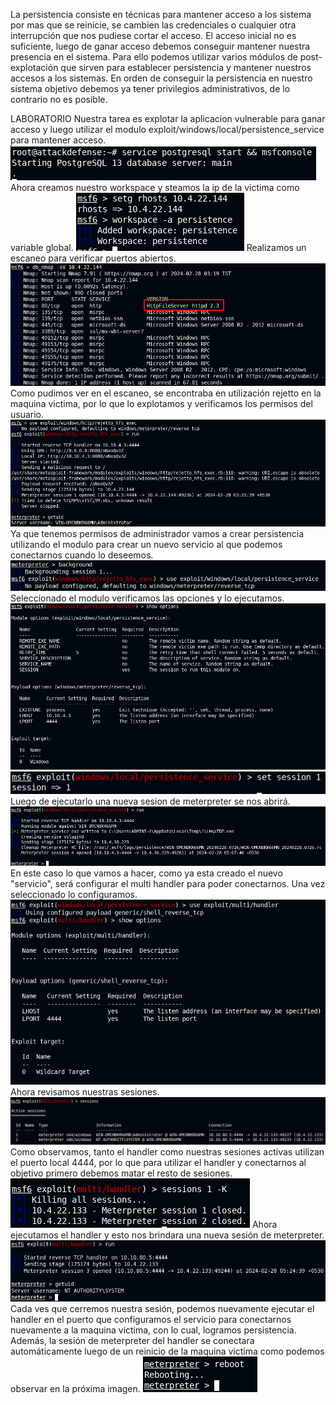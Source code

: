 La persistencia consiste en técnicas para mantener acceso a los sistema por mas que se reinicie, se cambien las credenciales o cualquier otra interrupción que nos pudiese cortar el acceso.
El acceso inicial no es suficiente, luego de ganar acceso debemos conseguir mantener nuestra presencia en el sistema.
Para ello podemos utilizar varios módulos de post-explotación que sirven para establecer persistencia y mantener nuestros accesos a los sistemas.
En orden de conseguir la persistencia en nuestro sistema objetivo debemos ya tener privilegios administrativos, de lo contrario no es posible.

LABORATORIO
Nuestra tarea es explotar la aplicacion vulnerable para ganar acceso y luego utilizar el modulo exploit/windows/local/persistence_service para mantener acceso.
![](../../../Images/Pasted%20image%2020240227184911.png)
Ahora creamos nuestro workspace y steamos la ip de la victima como variable global.
![](../../../Images/Pasted%20image%2020240227184938.png)
Realizamos un escaneo para verificar puertos abiertos.
![](../../../Images/Pasted%20image%2020240227185115.png)
Como pudimos ver en el escaneo, se encontraba en utilización rejetto en la maquina victima, por lo que lo explotamos y verificamos los permisos del usuario.
![](../../../Images/Pasted%20image%2020240227185207.png)
Ya que tenemos permisos de administrador vamos a crear persistencia utilizando el modulo para crear un nuevo servicio al que podemos conectarnos cuando lo deseemos.
![](../../../Images/Pasted%20image%2020240227185323.png)
Seleccionado el modulo verificamos las opciones y lo ejecutamos.
![](../../../Images/Pasted%20image%2020240227203419.png)
![](../../../Images/Pasted%20image%2020240227203456.png)
Luego de ejecutarlo una nueva sesion de meterpreter se nos abrirá.
![](../../../Images/Pasted%20image%2020240227203808.png)
En este caso lo que vamos a hacer, como ya esta creado el nuevo "servicio", será configurar el multi handler para poder conectarnos.
Una vez seleccionado lo configuramos. 
![](../../../Images/Pasted%20image%2020240227203908.png)
Ahora revisamos nuestras sesiones.
![](../../../Images/Pasted%20image%2020240227205412.png)
Como observamos, tanto el handler como nuestras sesiones activas utilizan el puerto local 4444, por lo que para utilizar el handler y conectarnos al objetivo primero debemos matar el resto de sesiones.
![](../../../Images/Pasted%20image%2020240227205437.png)
Ahora ejecutamos el handler y esto nos brindara una nueva sesión de meterpreter.
![](../../../Images/Pasted%20image%2020240227205501.png)
Cada ves que cerremos nuestra sesión, podemos nuevamente ejecutar el handler en el puerto que configuramos el servicio para conectarnos nuevamente a la maquina victima, con lo cual, logramos persistencia. Además, la sesión de meterpreter del handler se conectara automáticamente luego de un reinicio de la maquina victima como podemos observar en la próxima imagen.
![](../../../Images/Pasted%20image%2020240227205516.png)

